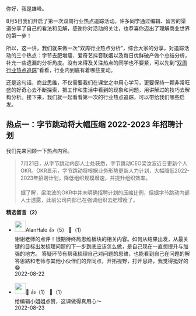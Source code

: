 你好，我是雄峰。

8月5日我们开启了第一次双周行业热点追踪活动。许多同学通过编辑、留言的渠道分享了自己的看法和见解，感谢你对活动的关注，也恭喜你迈出了理解商业世界的第一步！

所以，这一讲，我们就来做一次“双周行业热点分析”，综合大家的分享，对追踪活动的三个热点：字节去肥增瘦、爱奇艺抖音联姻以及每日优鲜破产做个总结分析，补充一些遗漏的分析角度。没有来得及关注热点的同学也不要紧，可以先到“[双周行业热点追踪](http://time.geekbang.org/column/article/547521)”看看，行业内到底有着哪些变动。

还是这句话，商业思维，不仅需要我们在课堂之中用心学习，更要保持一颗非常旺盛的好奇心去不断探索，把工作和生活中看到的现象和问题，用讲解过的技巧去解构分析。接下来，我们就一起看看第一次的行业热点追踪，可以带给我们哪些启发。

## 热点一：字节跳动将大幅压缩 2022-2023 年招聘计划

我们先来回顾一下热点内容。

> 7月21日，从字节跳动内部人士处获悉，字节跳动CEO梁汝波近日更新个人OKR。OKR显示，字节跳动将根据业务形势更新人力计划，大幅降低2022-2023年招聘计划，降低组织规模增速，并提升组织效率。  
> 　  
> 据了解，梁汝波的OKR中并未明确招聘计划的压缩比例，但据字节跳动内部人士透露，此前公司内部已在强调组织去肥增瘦了。
<div><strong>精选留言（2）</strong></div><ul>
<li><img src="https://static001.geekbang.org/account/avatar/00/28/80/1e/771169c0.jpg" width="30px"><span>AlanHalo</span> 👍（5） 💬（1）<div>谢谢老师的点评！很期待终局思维板块的相关内容。如何从结果出发，从最关键的目标出发梳理问题的下一步到底应该怎么做，是自己现在一直想提升与加强的地方。
答疑环节有帮我梳理自己对问题的思维，也能看到自己在问题的解答思路和老师与其他小伙伴们的异同点，开拓视野，打开思路，我觉得挺好的😁</div>2022-08-22</li><br/><li><img src="https://static001.geekbang.org/account/avatar/00/21/69/79/b4132042.jpg" width="30px"><span>🐑</span> 👍（1） 💬（1）<div>给编辑小姐姐点赞，这课做得真用心～</div>2022-08-23</li><br/>
</ul>